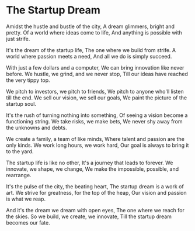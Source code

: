 # The Startup Dream

Amidst the hustle and bustle of the city,
A dream glimmers, bright and pretty.
Of a world where ideas come to life,
And anything is possible with just strife.

It's the dream of the startup life,
The one where we build from strife.
A world where passion meets a need,
And all we do is simply succeed.

With just a few dollars and a computer,
We can bring innovation like never before.
We hustle, we grind, and we never stop,
Till our ideas have reached the very tippy top.

We pitch to investors, we pitch to friends,
We pitch to anyone who'll listen till the end.
We sell our vision, we sell our goals,
We paint the picture of the startup soul.

It's the rush of turning nothing into something,
Of seeing a vision become a functioning string.
We take risks, we make bets,
We never shy away from the unknowns and debts.

We create a family, a team of like minds,
Where talent and passion are the only kinds.
We work long hours, we work hard,
Our goal is always to bring it to the yard.

The startup life is like no other,
It's a journey that leads to forever.
We innovate, we shape, we change,
We make the impossible, possible, and rearrange.

It's the pulse of the city, the beating heart,
The startup dream is a work of art.
We strive for greatness, for the top of the heap,
Our vision and passion is what we reap.

And it's the dream we dream with open eyes,
The one where we reach for the skies.
So we build, we create, we innovate,
Till the startup dream becomes our fate.
